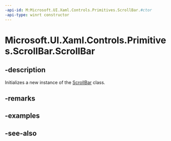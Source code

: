 ```yaml
---
-api-id: M:Microsoft.UI.Xaml.Controls.Primitives.ScrollBar.#ctor
-api-type: winrt constructor
---
```


<!-- Method syntax
public ScrollBar()
-->

# Microsoft.UI.Xaml.Controls.Primitives.ScrollBar.ScrollBar

## -description
Initializes a new instance of the [ScrollBar](scrollbar.md) class.

## -remarks

## -examples

## -see-also

